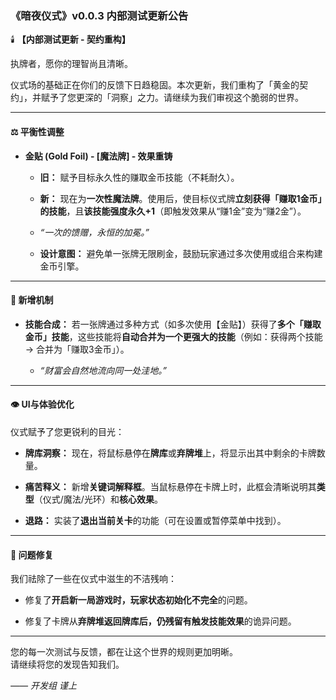 ### 《暗夜仪式》v0.0.3 内部测试更新公告

🕯️ **【内部测试更新 - 契约重构】**

执牌者，愿你的理智尚且清晰。

仪式场的基础正在你们的反馈下日趋稳固。本次更新，我们重构了「黄金的契约」，并赋予了您更深的「洞察」之力。请继续为我们审视这个脆弱的世界。

---

#### ⚖️ 平衡性调整

- **金贴 (Gold Foil) - [魔法牌] - 效果重铸**
  
  - **旧：** 赋予目标永久性的赚取金币技能（不耗耐久）。
  
  - **新：** 现在为**一次性魔法牌**。使用后，使目标仪式牌**立刻获得「赚取1金币」的技能**，且**该技能强度永久+1**（即触发效果从“赚1金”变为“赚2金”）。
  
  - *“一次的馈赠，永恒的加冕。”*
  
  - **设计意图：** 避免单一张牌无限刷金，鼓励玩家通过多次使用或组合来构建金币引擎。

---

#### 🔮 新增机制

- **技能合成：** 若一张牌通过多种方式（如多次使用【金贴】）获得了**多个「赚取金币」技能**，这些技能将**自动合并为一个更强大的技能**（例如：获得两个技能 → 合并为「赚取3金币」）。
  
  - *“财富会自然地流向同一处洼地。”*

---

#### 👁️ UI与体验优化

仪式赋予了您更锐利的目光：

- **牌库洞察：** 现在，将鼠标悬停在**牌库**或**弃牌堆**上，将显示出其中剩余的卡牌数量。

- **痛苦释义：** 新增**关键词解释框**。当鼠标悬停在卡牌上时，此框会清晰说明其**类型**（仪式/魔法/光环）和**核心效果**。

- **退路：** 实装了**退出当前关卡**的功能（可在设置或暂停菜单中找到）。

---

#### 🐞 问题修复

我们祛除了一些在仪式中滋生的不洁残响：

- 修复了**开启新一局游戏时，玩家状态初始化不完全**的问题。

- 修复了卡牌从**弃牌堆返回牌库后，仍残留有触发技能效果**的诡异问题。

---

您的每一次测试与反馈，都在让这个世界的规则更加明晰。  
请继续将您的发现告知我们。



*—— 开发组 谨上*
